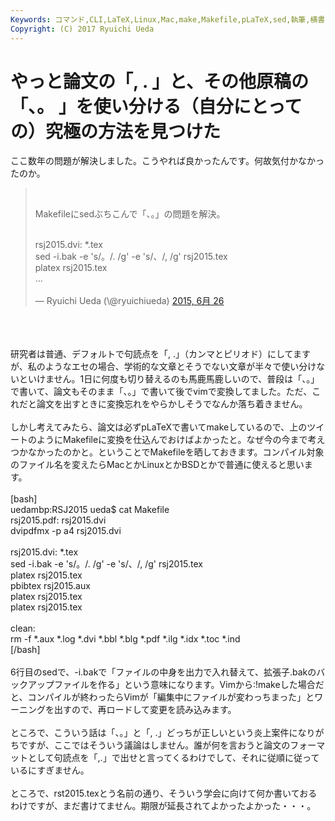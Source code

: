 ```yaml
---
Keywords: コマンド,CLI,LaTeX,Linux,Mac,make,Makefile,pLaTeX,sed,執筆,横書きにおけるカンマピリオド問題
Copyright: (C) 2017 Ryuichi Ueda
---
```


# やっと論文の「, . 」と、その他原稿の「、。 」を使い分ける（自分にとっての）究極の方法を見つけた
ここ数年の問題が解決しました。こうやれば良かったんです。何故気付かなかったのか。<br />
<blockquote class="twitter-tweet" lang="ja"><br />
<p lang="ja" dir="ltr">Makefileにsedぶちこんで「、。」の問題を解決。</p><br />
rsj2015.dvi: *.tex<br />
sed -i.bak -e 's/。/. /g' -e 's/、/, /g' rsj2015.tex<br />
platex rsj2015.tex<br />
...<br />
<br />
— Ryuichi Ueda (\@ryuichiueda) <a href="https://twitter.com/ryuichiueda/status/614314872311037952">2015, 6月 26</a></blockquote><br />
<script async="" src="//platform.twitter.com/widgets.js" charset="utf-8"></script><br />
<br />
研究者は普通、デフォルトで句読点を「, .」（カンマとピリオド）にしてますが、私のようなエセの場合、学術的な文章とそうでない文章が半々で使い分けないといけません。1日に何度も切り替えるのも馬鹿馬鹿しいので、普段は「、。」で書いて、論文もそのまま「、。」で書いて後でvimで変換してました。ただ、これだと論文を出すときに変換忘れをやらかしそうでなんか落ち着きません。<br />
<br />
しかし考えてみたら、論文は必ずpLaTeXで書いてmakeしているので、上のツイートのようにMakefileに変換を仕込んでおけばよかったと。なぜ今の今まで考えつかなかったのかと。ということでMakefileを晒しておきます。コンパイル対象のファイル名を変えたらMacとかLinuxとかBSDとかで普通に使えると思います。<br />
<br />
[bash]<br />
uedambp:RSJ2015 ueda$ cat Makefile <br />
rsj2015.pdf: rsj2015.dvi<br />
	dvipdfmx -p a4 rsj2015.dvi<br />
<br />
rsj2015.dvi: *.tex<br />
	sed -i.bak -e 's/。/. /g' -e 's/、/, /g' rsj2015.tex<br />
	platex rsj2015.tex<br />
	pbibtex rsj2015.aux<br />
	platex rsj2015.tex<br />
	platex rsj2015.tex<br />
<br />
clean:<br />
	rm -f *.aux *.log *.dvi *.bbl *.blg *.pdf *.ilg *.idx *.toc *.ind<br />
[/bash]<br />
<br />
6行目のsedで、-i.bakで「ファイルの中身を出力で入れ替えて、拡張子.bakのバックアップファイルを作る」という意味になります。Vimから:!makeした場合だと、コンパイルが終わったらVimが「編集中にファイルが変わっちまった」とワーニングを出すので、再ロードして変更を読み込みます。<br />
<br />
ところで、こういう話は「、。」と「, .」どっちが正しいという炎上案件になりがちですが、ここではそういう議論はしません。誰が何を言おうと論文のフォーマットとして句読点を「,.」で出せと言ってくるわけでして、それに従順に従っているにすぎません。<br />
<br />
ところで、rst2015.texとう名前の通り、そういう学会に向けて何か書いておるわけですが、まだ書けてません。期限が延長されてよかったよかった・・・。
